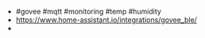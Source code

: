 - #govee #mqtt #monitoring #temp #humidity
- https://www.home-assistant.io/integrations/govee_ble/
-